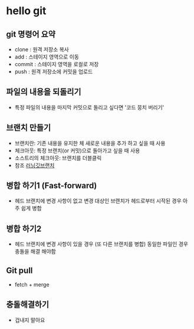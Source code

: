# hello git

## git 명령어 요약

- clone : 원격 저장소 복사
- add : 스테이지 영역으로 이동
- commit : 스테이지 영역을 로컬로 저장
- push : 원격 저장소에 커밋을 업로드


## 파일의 내용을 되돌리기

- 특정 파일의 내용을 마지막 커밋으로 돌리고 싶다면 '코드 뭉치 버리기'

## 브랜치 만들기

- 브랜치란: 기존 내용을 유지한 체 새로운 내용을 추가 하고 싶을 때 사용
- 체크아웃: 특정 브랜치(or 커밋)으로 돌아가고 싶을 때 사용
- 소스트리의 체크아웃: 브랜치를 더블클릭
- 참조 [러닝깃브랜치](https://learngitbranching.js.org/)

## 병합 하기1 (Fast-forward)

- 헤드 브랜치에 변경 사항이 없고 변경 대상인 브랜치가 헤드로부터 시작된 경우 아주 쉽게 병합

## 병합 하기2 

- 헤드 브랜치에 변경 사항이 있을 경우 (또 다른 브랜치를 병합) 동일한 파일인 경우 충돌을 해결 해야함

## Git pull

- fetch + merge

## 충돌해결하기

- 겁내지 말아요